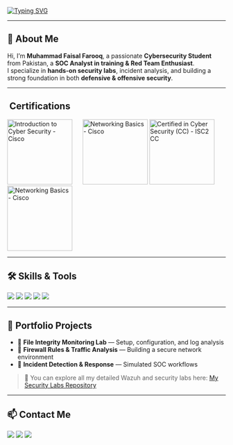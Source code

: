 [![Typing SVG](https://readme-typing-svg.herokuapp.com?font=Share+Tech&size=24&duration=3000&pause=1000&color=00FFAA&vCenter=true&width=500&lines=Cybersecurity+Enthusiast+%7C+Aspiring+SOC+Analyst;Developing+Real-World+Security+Operations+Skills;Offensive+Security+%26+Threat+Hunting+Learner)](https://git.io/typing-svg)

---

## 👋 About Me
Hi, I’m **Muhammad Faisal Farooq**, a passionate **Cybersecurity Student** from Pakistan, a **SOC Analyst in training & Red Team Enthusiast**.  
I specialize in **hands-on security labs**, incident analysis, and building a strong foundation in both **defensive & offensive security**.

---

## ​ Certifications
<p align="left">
  <img src="https://images.credly.com/images/af8c6b4e-fc31-47c4-8dcb-eb7a2065dc5b/I2CS__1_.png" alt="Introduction to Cyber Security - Cisco" width="150" />&nbsp; &nbsp; &nbsp;
  <img src="https://images.credly.com/images/5bdd6a39-3e03-4444-9510-ecff80c9ce79/image.png" alt="Networking Basics - Cisco" width="150" />
  <img src="https://drive.google.com/file/d/1SfbnmLw9ffYRsIe45XD4ctBqeiqC2BM1/view?usp=sharing" alt="Certified in Cyber Security (CC) - ISC2 CC" width="150" />
  <img src="https://images.credly.com/images/5bdd6a39-3e03-4444-9510-ecff80c9ce79/image.png" alt="Networking Basics - Cisco" width="150" />
</p>

---

## 🛠 Skills & Tools
<p align="left">
  <img src="https://img.shields.io/badge/Cybersecurity-000000?style=for-the-badge&logo=datadog&logoColor=white" />
  <img src="https://img.shields.io/badge/Network%20Security-0052CC?style=for-the-badge&logo=cisco&logoColor=white" />
  <img src="https://img.shields.io/badge/Red%20Team%20Operations-B22222?style=for-the-badge&logo=kalilinux&logoColor=white" />
  <img src="https://img.shields.io/badge/Threat%20Hunting-FF8C00?style=for-the-badge&logo=elastic&logoColor=white" />
  <img src="https://img.shields.io/badge/Linux%20Security-333333?style=for-the-badge&logo=linux&logoColor=white" />
</p>

---

## 📂 Portfolio Projects
- 🔹 **File Integrity Monitoring Lab** — Setup, configuration, and log analysis  
- 🔹 **Firewall Rules & Traffic Analysis** — Building a secure network environment  
- 🔹 **Incident Detection & Response** — Simulated SOC workflows  

> 📌 You can explore all my detailed Wazuh and security labs here: [My Security Labs Repository](#)

---

## 📫 Contact Me
<p align="left">
  <a href="mailto:muhammadfaisalfarooq@example.com"><img src="https://img.shields.io/badge/Email-D14836?style=for-the-badge&logo=gmail&logoColor=white" /></a>
  <a href="https://www.linkedin.com/in/muhammadfaisalfarooq/"><img src="https://img.shields.io/badge/LinkedIn-0077B5?style=for-the-badge&logo=linkedin&logoColor=white" /></a>
  <a href="https://github.com/faisalfarooq"><img src="https://img.shields.io/badge/GitHub-181717?style=for-the-badge&logo=github&logoColor=white" /></a>
</p>
